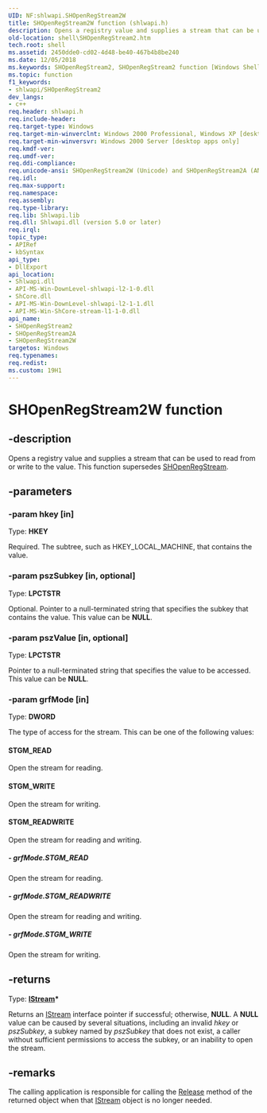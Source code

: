 ```yaml
---
UID: NF:shlwapi.SHOpenRegStream2W
title: SHOpenRegStream2W function (shlwapi.h)
description: Opens a registry value and supplies a stream that can be used to read from or write to the value. This function supersedes SHOpenRegStream.
old-location: shell\SHOpenRegStream2.htm
tech.root: shell
ms.assetid: 2450dde0-cd02-4d48-be40-467b4b8be240
ms.date: 12/05/2018
ms.keywords: SHOpenRegStream2, SHOpenRegStream2 function [Windows Shell], SHOpenRegStream2A, SHOpenRegStream2W, STGM_READ, STGM_READWRITE, STGM_WRITE, _win32_SHOpenRegStream2, shell.SHOpenRegStream2, shlwapi/SHOpenRegStream2, shlwapi/SHOpenRegStream2A, shlwapi/SHOpenRegStream2W
ms.topic: function
f1_keywords:
- shlwapi/SHOpenRegStream2
dev_langs:
- c++
req.header: shlwapi.h
req.include-header: 
req.target-type: Windows
req.target-min-winverclnt: Windows 2000 Professional, Windows XP [desktop apps only]
req.target-min-winversvr: Windows 2000 Server [desktop apps only]
req.kmdf-ver: 
req.umdf-ver: 
req.ddi-compliance: 
req.unicode-ansi: SHOpenRegStream2W (Unicode) and SHOpenRegStream2A (ANSI)
req.idl: 
req.max-support: 
req.namespace: 
req.assembly: 
req.type-library: 
req.lib: Shlwapi.lib
req.dll: Shlwapi.dll (version 5.0 or later)
req.irql: 
topic_type:
- APIRef
- kbSyntax
api_type:
- DllExport
api_location:
- Shlwapi.dll
- API-MS-Win-DownLevel-shlwapi-l2-1-0.dll
- ShCore.dll
- API-MS-Win-DownLevel-shlwapi-l2-1-1.dll
- API-MS-Win-ShCore-stream-l1-1-0.dll
api_name:
- SHOpenRegStream2
- SHOpenRegStream2A
- SHOpenRegStream2W
targetos: Windows
req.typenames: 
req.redist: 
ms.custom: 19H1
---
```


# SHOpenRegStream2W function


## -description


Opens a registry value and supplies a stream that can be used to read from or write to the value. This function supersedes <a href="https://docs.microsoft.com/windows/desktop/api/shlwapi/nf-shlwapi-shopenregstreama">SHOpenRegStream</a>.


## -parameters




### -param hkey [in]

Type: <b>HKEY</b>

Required. The subtree, such as HKEY_LOCAL_MACHINE, that contains the value.


### -param pszSubkey [in, optional]

Type: <b>LPCTSTR</b>

Optional. Pointer to a null-terminated string that specifies the subkey that contains the value. This value can be <b>NULL</b>.


### -param pszValue [in, optional]

Type: <b>LPCTSTR</b>

Pointer to a null-terminated string that specifies the value to be accessed. This value can be <b>NULL</b>.


### -param grfMode [in]

Type: <b>DWORD</b>

The type of access for the stream. This can be one of the following values:



#### STGM_READ

Open the stream for reading.



#### STGM_WRITE

Open the stream for writing.



#### STGM_READWRITE

Open the stream for reading and writing.


##### - grfMode.STGM_READ

Open the stream for reading.


##### - grfMode.STGM_READWRITE

Open the stream for reading and writing.


##### - grfMode.STGM_WRITE

Open the stream for writing.


## -returns



Type: <b><a href="https://docs.microsoft.com/windows/desktop/api/objidl/nn-objidl-istream">IStream</a>*</b>

Returns an <a href="https://docs.microsoft.com/windows/desktop/api/objidl/nn-objidl-istream">IStream</a> interface pointer if successful; otherwise, <b>NULL</b>. A <b>NULL</b> value can be caused by several situations, including an invalid <i>hkey</i> or <i>pszSubkey</i>, a subkey named by <i>pszSubkey</i> that does not exist, a caller without sufficient permissions to access the subkey, or an inability to open the stream.




## -remarks



The calling application is responsible for calling the <a href="https://docs.microsoft.com/windows/desktop/api/unknwn/nf-unknwn-iunknown-release">Release</a> method of the returned object when that <a href="https://docs.microsoft.com/windows/desktop/api/objidl/nn-objidl-istream">IStream</a> object is no longer needed.



